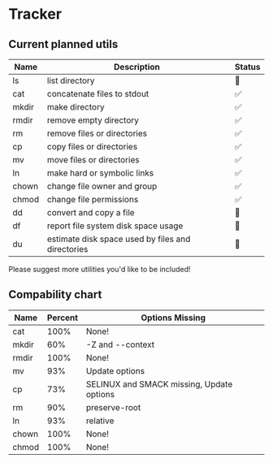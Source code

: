 # Tracker

## Current planned utils

| Name  | Description                                       | Status             |
| ----- | ------------------------------------------------- | ------------------ |
| ls    | list directory                                    | :red_circle:       |
| cat   | concatenate files to stdout                       | :white_check_mark: |
| mkdir | make directory                                    | :white_check_mark: |
| rmdir | remove empty directory                            | :white_check_mark: |
| rm    | remove files or directories                       | :white_check_mark: |
| cp    | copy files or directories                         | :white_check_mark: |
| mv    | move files or directories                         | :white_check_mark: |
| ln    | make hard or symbolic links                       | :white_check_mark: |
| chown | change file owner and group                       | :white_check_mark: |
| chmod | change file permissions                           | :white_check_mark: |
| dd    | convert and copy a file                           | :red_circle:       |
| df    | report file system disk space usage               | :red_circle:       |
| du    | estimate disk space used by files and directories | :red_circle:       |

Please suggest more utilities you'd like to be included!

## Compability chart

| Name  | Percent | Options Missing                           |
| ----- | ------- | ----------------------------------------- |
| cat   | 100%    | None!                                     |
| mkdir | 60%     | -Z and --context                          |
| rmdir | 100%    | None!                                     |
| mv    | 93%     | Update options                            |
| cp    | 73%     | SELINUX and SMACK missing, Update options |
| rm    | 90%     | preserve-root                             |
| ln    | 93%     | relative                                  |
| chown | 100%    | None!                                     |
| chmod | 100%    | None!                                     |
